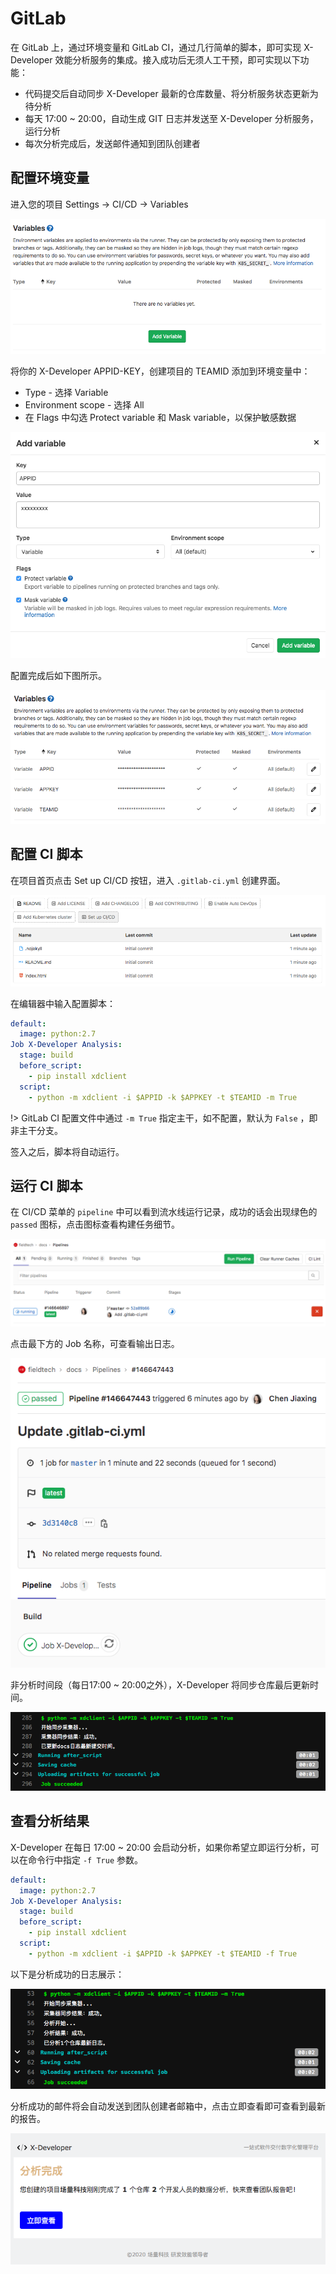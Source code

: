 # GitLab

在 GitLab 上，通过环境变量和 GitLab CI，通过几行简单的脚本，即可实现 X-Developer 效能分析服务的集成。接入成功后无须人工干预，即可实现以下功能：

- 代码提交后自动同步 X-Developer 最新的仓库数量、将分析服务状态更新为待分析
- 每天 17:00 ~ 20:00，自动生成 GIT 日志并发送至 X-Developer 分析服务，运行分析
- 每次分析完成后，发送邮件通知到团队创建者

## 配置环境变量

进入您的项目 Settings -> CI/CD -> Variables

![](../_media/gitlab-variables.png)

将你的 X-Developer APPID-KEY，创建项目的 TEAMID 添加到环境变量中：

- Type - 选择 Variable
- Environment scope - 选择 All
- 在 Flags 中勾选 Protect variable 和 Mask variable，以保护敏感数据

![](../_media/gitlab-add-variable.png)

配置完成后如下图所示。

![](../_media/gitlab-variable.png)

## 配置 CI 脚本

在项目首页点击 Set up CI/CD 按钮，进入 `.gitlab-ci.yml` 创建界面。

![](../_media/gitlab-cicd.png)

在编辑器中输入配置脚本：

```yaml
default:
  image: python:2.7
Job X-Developer Analysis:
  stage: build
  before_script:
    - pip install xdclient
  script: 
    - python -m xdclient -i $APPID -k $APPKEY -t $TEAMID -m True
```

!> GitLab CI 配置文件中通过 `-m True` 指定主干，如不配置，默认为 `False` ，即非主干分支。

签入之后，脚本将自动运行。

## 运行 CI 脚本

在 CI/CD 菜单的 `pipeline` 中可以看到流水线运行记录，成功的话会出现绿色的 `passed` 图标，点击图标查看构建任务细节。

![](../_media/gitlab-ci-success.png)

点击最下方的 Job 名称，可查看输出日志。

![](../_media/gitlab-ci-result.png)

非分析时间段（每日17:00 ~ 20:00之外），X-Developer 将同步仓库最后更新时间。

![](../_media/gitlab-ci-step-result.png)

## 查看分析结果

X-Developer 在每日 17:00 ~ 20:00 会启动分析，如果你希望立即运行分析，可以在命令行中指定 `-f True` 参数。

```yaml
default:
  image: python:2.7
Job X-Developer Analysis:
  stage: build
  before_script:
    - pip install xdclient
  script: 
    - python -m xdclient -i $APPID -k $APPKEY -t $TEAMID -f True
```

以下是分析成功的日志展示：

![](../_media/gitlab-analysis-result.png)

分析成功的邮件将会自动发送到团队创建者邮箱中，点击立即查看即可查看到最新的报告。

![](../_media/analysis-notice.png)